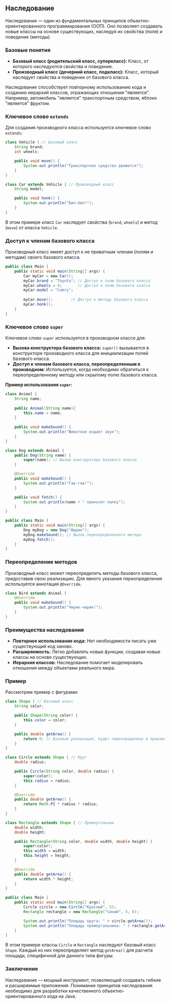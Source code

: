 ## Наследование

Наследование — один из фундаментальных принципов объектно-ориентированного программирования (ООП). Оно позволяет создавать новые классы на основе существующих, наследуя их свойства (поля) и поведение (методы). 

### Базовые понятия

* **Базовый класс (родительский класс, суперкласс):** Класс, от которого наследуются свойства и поведение. 
* **Производный класс (дочерний класс, подкласс):** Класс, который наследует свойства и поведение от базового класса. 

Наследование способствует повторному использованию кода и созданию иерархий классов, отражающих отношения "является". Например, автомобиль "является" транспортным средством, яблоко "является" фруктом.

### Ключевое слово `extends`

Для создания производного класса используется ключевое слово `extends`:

```java
class Vehicle { // Базовый класс
    String brand;
    int wheels;

    public void move() {
        System.out.println("Транспортное средство движется");
    }
}

class Car extends Vehicle { // Производный класс
    String model;

    public void honk() {
        System.out.println("Бип-бип!");
    }
}
```

В этом примере класс `Car` наследует свойства (`brand`, `wheels`) и метод (`move`) от класса `Vehicle`.

### Доступ к членам базового класса

Производный класс имеет доступ к не приватным членам (полям и методам) своего базового класса.  

```java
public class Main {
    public static void main(String[] args) {
        Car myCar = new Car();
        myCar.brand = "Toyota"; // Доступ к полю базового класса
        myCar.wheels = 4;       // Доступ к полю базового класса
        myCar.model = "Camry";
        
        myCar.move();        // Доступ к методу базового класса
        myCar.honk(); 
    }
}
```

### Ключевое слово `super`

Ключевое слово `super` используется в производном классе для:

* **Вызова конструктора базового класса:** `super()` вызывается в конструкторе производного класса для инициализации полей базового класса.
* **Доступ к членам базового класса, переопределенным в производном:** Используется, когда необходимо обратиться к переопределенному методу или скрытому полю базового класса.

**Пример использования `super`:**

```java
class Animal {
    String name;
    
    public Animal(String name){
        this.name = name;
    }
    
    public void makeSound() {
        System.out.println("Животное издает звук");
    }
}

class Dog extends Animal {
    public Dog(String name) {
        super(name); // Вызов конструктора базового класса
    }

    @Override 
    public void makeSound() {
        System.out.println("Гав-гав!");
    }

    public void fetch() {
        System.out.println(name + " приносит палку");
    }
}

public class Main {
    public static void main(String[] args) {
        Dog myDog = new Dog("Шарик");
        myDog.makeSound(); // Вызов переопределенного метода
        myDog.fetch();     
    }
}
```

### Переопределение методов

Производный класс может переопределить методы базового класса, предоставив свою реализацию. Для явного указания переопределения используется аннотация `@Override`.

```java
class Bird extends Animal {
    @Override
    public void makeSound() {
        System.out.println("Чирик-чирик!"); 
    }
}
```

### Преимущества наследования

* **Повторное использование кода:** Нет необходимости писать уже существующий код заново.
* **Расширяемость:** Легко добавлять новые функции, создавая новые классы на основе существующих.
* **Иерархия классов:** Наследование помогает моделировать отношения между объектами реального мира.

###  Пример

Рассмотрим пример с фигурами:

```java
class Shape { // Базовый класс
    String color;

    public Shape(String color) {
        this.color = color;
    }

    public double getArea() {
        return 0; // Базовая реализация, будет переопределена в производных классах
    }
}

class Circle extends Shape { // Круг
    double radius;

    public Circle(String color, double radius) {
        super(color); 
        this.radius = radius;
    }

    @Override
    public double getArea() {
        return Math.PI * radius * radius;
    }
}

class Rectangle extends Shape { // Прямоугольник
    double width;
    double height;

    public Rectangle(String color, double width, double height) {
        super(color); 
        this.width = width;
        this.height = height;
    }

    @Override
    public double getArea() {
        return width * height;
    }
}

public class Main {
    public static void main(String[] args) {
        Circle circle = new Circle("Красный", 5);
        Rectangle rectangle = new Rectangle("Синий", 4, 6);

        System.out.println("Площадь круга: " + circle.getArea());
        System.out.println("Площадь прямоугольника: " + rectangle.getArea());
    }
}
```

В этом примере классы `Circle` и `Rectangle` наследуют базовый класс `Shape`. Каждый из них переопределяет метод `getArea()` для расчета площади, специфичной для данного типа фигуры.


### Заключение

Наследование — мощный инструмент, позволяющий создавать гибкие и расширяемые приложения. Понимание принципов наследования необходимо для разработки качественного объектно-ориентированного кода на Java.
